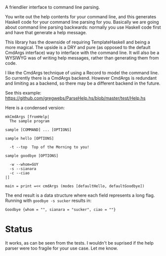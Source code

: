 A friendlier interface to command line parsing.

You write out the help contents for your command line, and this generates Haskell code for your command line parsing for you.
Basically we are going about command line parsing backwards: normally you use Haskell code first and have that generate a help message.

This library has the downside of requiring TemplateHaskell and being a more magical.
The upside is a DRY and pure (as opposed to the default CmdArgs interface) way to interface with the command line.
It will also be a WYSIWYG was of writing help messages, rather than generating them from code.

I like the CmdArgs technique of using a Record to model the command line.
So currently there is a CmdArgs backend.
However CmdArgs is redundant and limiting as a backend, so there may be a different backend in the future.

See this example: https://github.com/gregwebs/ParseHelp.hs/blob/master/test/Help.hs

Here is a condensed version:

```
mkCmdArgs [fromHelp|
  The sample program

sample [COMMAND] ... [OPTIONS]

sample hello [OPTIONS]

  -t --top  Top of the Morning to you!

sample goodbye [OPTIONS]

  -w --whom=GUY
  -s --sianara
  -c --ciao
|]

main = print =<< cmdArgs (modes [defaultHello, defaultGoodbye])
```
The end result is a data structure where each field represents a long flag.
Running with `goodbye -s sucker` results in:

    Goodbye {whom = "", sianara = "sucker", ciao = ""}


# Status

It works, as can be seen from the tests. I wouldn't be suprised if the help parser were too fragile for your use case. Let me know.
